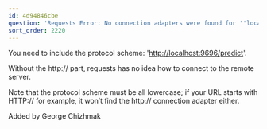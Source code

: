 ```yaml
---
id: 4d94846cbe
question: 'Requests Error: No connection adapters were found for ''localhost:9696/predict''.'
sort_order: 2220
---
```


You need to include the protocol scheme: '[http://localhost:9696/predict](http://localhost:9696/predict)'.

Without the http:// part, requests has no idea how to connect to the remote server.

Note that the protocol scheme must be all lowercase; if your URL starts with HTTP:// for example, it won’t find the http:// connection adapter either.

Added by George Chizhmak

